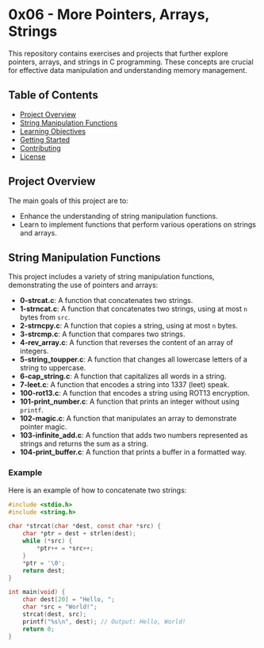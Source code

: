 # 0x06 - More Pointers, Arrays, Strings

This repository contains exercises and projects that further explore pointers, arrays, and strings in C programming. These concepts are crucial for effective data manipulation and understanding memory management.

## Table of Contents

- [Project Overview](#project-overview)
- [String Manipulation Functions](#string-manipulation-functions)
- [Learning Objectives](#learning-objectives)
- [Getting Started](#getting-started)
- [Contributing](#contributing)
- [License](#license)

## Project Overview

The main goals of this project are to:

- Enhance the understanding of string manipulation functions.
- Learn to implement functions that perform various operations on strings and arrays.

## String Manipulation Functions

This project includes a variety of string manipulation functions, demonstrating the use of pointers and arrays:

- **0-strcat.c**: A function that concatenates two strings.
- **1-strncat.c**: A function that concatenates two strings, using at most `n` bytes from `src`.
- **2-strncpy.c**: A function that copies a string, using at most `n` bytes.
- **3-strcmp.c**: A function that compares two strings.
- **4-rev_array.c**: A function that reverses the content of an array of integers.
- **5-string_toupper.c**: A function that changes all lowercase letters of a string to uppercase.
- **6-cap_string.c**: A function that capitalizes all words in a string.
- **7-leet.c**: A function that encodes a string into 1337 (leet) speak.
- **100-rot13.c**: A function that encodes a string using ROT13 encryption.
- **101-print_number.c**: A function that prints an integer without using `printf`.
- **102-magic.c**: A function that manipulates an array to demonstrate pointer magic.
- **103-infinite_add.c**: A function that adds two numbers represented as strings and returns the sum as a string.
- **104-print_buffer.c**: A function that prints a buffer in a formatted way.

### Example

Here is an example of how to concatenate two strings:

```c
#include <stdio.h>
#include <string.h>

char *strcat(char *dest, const char *src) {
    char *ptr = dest + strlen(dest);
    while (*src) {
        *ptr++ = *src++;
    }
    *ptr = '\0';
    return dest;
}

int main(void) {
    char dest[20] = "Hello, ";
    char *src = "World!";
    strcat(dest, src);
    printf("%s\n", dest); // Output: Hello, World!
    return 0;
}

